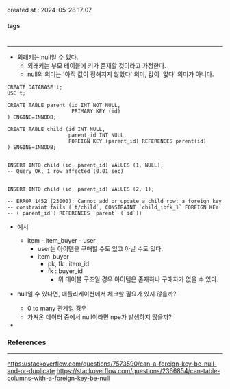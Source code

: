 created at : 2024-05-28 17:07

#### tags

#

--- 

- 외래키는 null일 수 있다.
	- 외래키는 부모 테이블에 키가 존재할 것이라고 가정한다.
	- null의 의미는 '아직 값이 정해지지 않았다' 의미, 값이 '없다' 의미가 아니다.
```
CREATE DATABASE t;
USE t;

CREATE TABLE parent (id INT NOT NULL,
                     PRIMARY KEY (id)
) ENGINE=INNODB;

CREATE TABLE child (id INT NULL, 
                    parent_id INT NULL,
                    FOREIGN KEY (parent_id) REFERENCES parent(id)
) ENGINE=INNODB;


INSERT INTO child (id, parent_id) VALUES (1, NULL);
-- Query OK, 1 row affected (0.01 sec)


INSERT INTO child (id, parent_id) VALUES (2, 1);

-- ERROR 1452 (23000): Cannot add or update a child row: a foreign key 
-- constraint fails (`t/child`, CONSTRAINT `child_ibfk_1` FOREIGN KEY
-- (`parent_id`) REFERENCES `parent` (`id`))
```

- 예시
	- item - item_buyer - user
		- user는 아이템을 구매할 수도 있고 아닐 수도 있다.
		- item_buyer
			- pk, fk : item_id
			- fk : buyer_id
				- 위 테이블 구조일 경우 아이템은 존재하나 구매자가 없을 수 있다.

- null일 수 있다면, 애플리케이션에서 체크할 필요가 있지 않을까?
	- 0 to many 관계일 경우
	- 가져온 데이터 중에서 null이라면 npe가 발생하지 않을까?
- 
### References
---
[]()
https://stackoverflow.com/questions/7573590/can-a-foreign-key-be-null-and-or-duplicate
https://stackoverflow.com/questions/2366854/can-table-columns-with-a-foreign-key-be-null